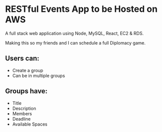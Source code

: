 # RESTful Events App to be Hosted on AWS

A full stack web application using Node, MySQL, React, EC2 & RDS.

Making this so my friends and I can schedule a full Diplomacy game.

## Users can:

- Create a group
- Can be in multiple groups

## Groups have:

- Title
- Description
- Members
- Deadline
- Available Spaces
